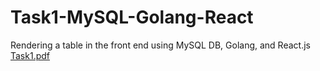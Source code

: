 # Task1-MySQL-Golang-React
Rendering a table in the front end using MySQL DB, Golang, and React.js
[Task1.pdf](https://github.com/CrypticNumbers8/Task1-MySQL-Golang-React/files/12137565/Task1.pdf)
